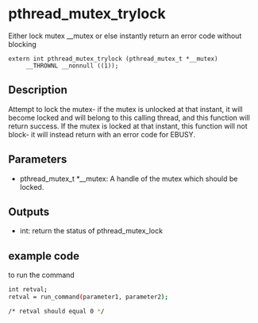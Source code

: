 # pthread_mutex_trylock
Either lock mutex __mutex or else instantly return an error code without blocking 

```
extern int pthread_mutex_trylock (pthread_mutex_t *__mutex)
     __THROWNL __nonnull ((1));
```

## Description
Attempt to lock the mutex- if the mutex is unlocked at that instant, it will become locked and will belong to this calling thread, and this function will return success. If the mutex is locked at that instant, this function will not block- it will instead return with an error code for EBUSY.  

## Parameters
* pthread_mutex_t *__mutex: A handle of the mutex which should be locked.

## Outputs
* int: return the status of pthread_mutex_lock

## example code
to run the command

```bash
int retval;
retval = run_command(parameter1, parameter2);

/* retval should equal 0 */

```





